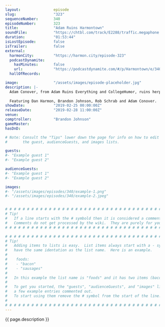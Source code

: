 ```yaml
---
layout:               episode
slug:                 "323"
sequenceNumber:       340
episodeNumber:        323
title:                "Adam Ruins Harmontown"
soundFile:            "https://chtbl.com/track/E2288/traffic.megaphone.fm/STA7557659041.mp3?updated=1596565741"
duration:             "01:53:44"
isLostEpisode:        false
isTrailer:            false
external:
  harmonCity:         "https://harmon.city/episode-323"
  podcastDynamite:
    hasMinutes:       false
    url:              "https://podcastdynamite.com/#/p/Harmontown/e/340/323"
  hallOfRecords:      

image:                "/assets/images/episode-placeholder.jpg"
description: |-
  Adam Conover, from Adam Ruins Everything and CollegeHumor, ruins herpes, hymens and Harmontown. Brandon Johnson is our guest comptroller, and Schrab is back with another new chair.
  
  Featuring Dan Harmon, Brandon Johnson, Rob Schrab and Adam Conover.
showDate:             "2019-02-25 00:00:00Z"
releaseDate:          "2019-02-28 11:00:00Z"
venue:                
comptroller:          "Brandon Johnson"
gameMaster:           
hasDnD:               

# Note: Consult the "Tips" lower down the page for info on how to edit
#       the guest, audienceGuests, and images lists.

guests:
#- "Example guest 1"
#- "Example guest 2"

audienceGuests:
#- "Example guest 1"
#- "Example guest 2"

images:
#- "/assets/images/episodes/340/example-1.png"
#- "/assets/images/episodes/340/example-2.jpeg"


# # # # # # # # # # # # # # # # # # # # # # # # # # # # # # # # # # # # # # # # # # # # #
# Tip!
#   If a line starts with the # symbold then it is considered a comment.
#   Comments do not get processed by the wiki.  They are purely for your information.
# # # # # # # # # # # # # # # # # # # # # # # # # # # # # # # # # # # # # # # # # # # # #

# # # # # # # # # # # # # # # # # # # # # # # # # # # # # # # # # # # # # # # # # # # # #
# Tip!
#   Adding items to lists is easy.  List items always start with a - symbol and have
#   have the same identation as the list name.  Here is an example.
#
#    foods:
#    - "bacon"
#    - "sausages"
#
#   In this example the list name is "foods" and it has two items (bacon, and sausages).
#
#   To get you started, the "guests", "audienceGuests", and "images" lists below have
#   a few example entries commented out.
#   To start using them remove the # symbol from the start of the line.
#
# # # # # # # # # # # # # # # # # # # # # # # # # # # # # # # # # # # # # # # # # # # # #
---
```


<!-- The episode description will be rendered here -->
{{ page.description }}

<!-- Add your content BELOW here -->
<!-- vvvvvvvvvvvvvvvvvvvvvvvvvvv -->




<!-- ^^^^^^^^^^^^^^^^^^^^^^^^^^^ -->
<!-- Add your content ABOVE here -->

<!-- The episode gallery will be rendered here -->